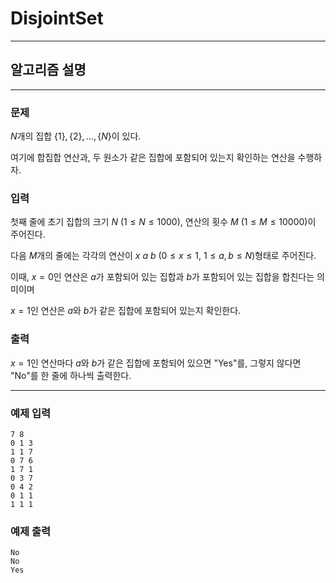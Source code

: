 # DisjointSet
---
## 알고리즘 설명

---
### 문제
$N$개의 집합 $\{1\}, \{2\}, \dots , \{N\}$이 있다.

여기에 합집합 연산과, 두 원소가 같은 집합에 포함되어 있는지 확인하는 연산을 수행하자.

### 입력
첫째 줄에 초기 집합의 크기 $N$ $(1 ≤ N ≤ 1000)$, 연산의 횟수 $M$ $(1 ≤ M ≤ 10000)$이 주어진다.

다음 $M$개의 줄에는 각각의 연산이 $x$ $a$ $b$ $(0 ≤ x ≤ 1,\ 1 ≤ a,b ≤ N)$형태로 주어진다.

이때, $x=0$인 연산은 $a$가 포함되어 있는 집합과 $b$가 포함되어 있는 집합을 합친다는 의미이며

$x=1$인 연산은 $a$와 $b$가 같은 집합에 포함되어 있는지 확인한다.

### 출력
$x=1$인 연산마다 $a$와 $b$가 같은 집합에 포함되어 있으면 "Yes"를, 그렇지 않다면 "No"를 한 줄에 하나씩 출력한다.

---
### 예제 입력
```
7 8
0 1 3
1 1 7
0 7 6
1 7 1
0 3 7
0 4 2
0 1 1
1 1 1
```

### 예제 출력
```
No
No
Yes
```